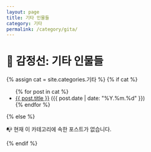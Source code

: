 ```yaml
---
layout: page
title: 기타 인물들
category: 기타
permalink: /category/gita/
---
```



<h1>📜 감정선: 기타 인물들</h1>

{% assign cat = site.categories.기타 %}
{% if cat %}
  <ul>
    {% for post in cat %}
      <li><a href="{{ post.url }}">{{ post.title }}</a> ({{ post.date | date: "%Y.%m.%d" }})</li>
    {% endfor %}
  </ul>
{% else %}
  <p>📭 현재 이 카테고리에 속한 포스트가 없습니다.</p>
{% endif %}
